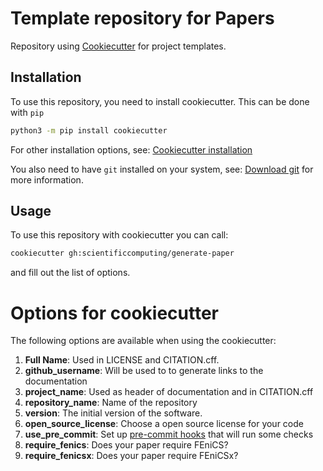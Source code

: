 # Template repository for Papers

Repository using [Cookiecutter](https://cookiecutter.readthedocs.io/en/stable/README.html) for project templates.

## Installation
To use this repository, you need to install cookiecutter. This can be done with `pip`
```bash
python3 -m pip install cookiecutter
```
For other installation options, see: [Cookiecutter installation](https://cookiecutter.readthedocs.io/en/stable/installation.html)

You also need to have `git` installed on your system, see:
[Download git](https://git-scm.com/downloads) for more information.

## Usage
To use this repository with cookiecutter you can call:
```bash
cookiecutter gh:scientificcomputing/generate-paper
```
and fill out the list of options.

# Options for cookiecutter
The following options are available when using the cookiecutter:

1. __Full Name__: Used in LICENSE and CITATION.cff.
2. __github\_username__: Will be used to to generate links to the documentation
3. __project\_name__: Used as header of documentation and in CITATION.cff
4. __repository\_name__: Name of the repository
5. __version__: The initial version of the software.
6. __open\_source\_license__: Choose a open source license for your code
7. __use_pre_commit__: Set up [pre-commit hooks](https://pre-commit.com) that will run some checks
8. __require_fenics__: Does your paper require FEniCS?
9. __require_fenicsx__: Does your paper require FEniCSx?
